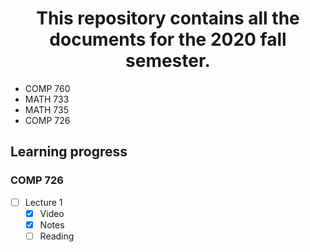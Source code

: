 # <center>This repository contains all the documents for the 2020 fall semester.</center>

* COMP 760
* MATH 733
* MATH 735
* COMP 726

## Learning progress
### COMP 726
- [ ] Lecture 1
  - [x] Video
  - [x] Notes
  - [ ] Reading